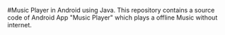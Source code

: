 #Music Player in Android using Java.
This repository contains a source code of  Android App "Music Player" which plays a offline Music without internet.
